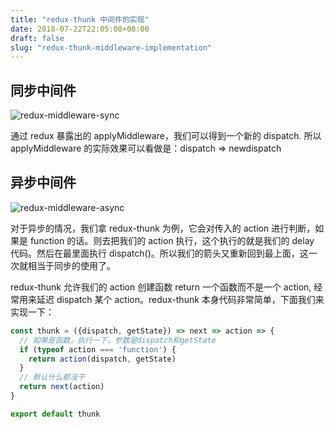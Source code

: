 ```yaml
---
title: "redux-thunk 中间件的实现"
date: 2018-07-22T22:05:08+08:00
draft: false
slug: "redux-thunk-middleware-implementation"
---
```


## 同步中间件

![redux-middleware-sync](/img/2018/07/redux-middleware-sync.png)

通过 redux 暴露出的 applyMiddleware，我们可以得到一个新的 dispatch.
所以 applyMiddleware 的实际效果可以看做是：dispatch => newdispatch

## 异步中间件

![redux-middleware-async](/img/2018/07/redux-middleware-async.png)

对于异步的情况，我们拿 redux-thunk 为例，它会对传入的 action 进行判断，如果是 function 的话。则去把我们的 action 执行，这个执行的就是我们的 delay 代码。然后在最里面执行 dispatch()。所以我们的箭头又重新回到最上面，这一次就相当于同步的使用了。

redux-thunk 允许我们的 action 创建函数 return 一个函数而不是一个 action, 经常用来延迟 dispatch 某个 action。redux-thunk 本身代码非常简单，下面我们来实现一下：

```js
const thunk = ({dispatch, getState}) => next => action => {
  // 如果是函数，执行一下，参数是dispatch和getState
  if (typeof action === 'function') {
    return action(dispatch, getState)
  }
  // 默认什么都没干
  return next(action)
}

export default thunk
```